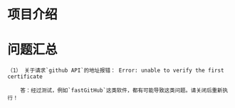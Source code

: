 # 项目介绍
    
# 问题汇总
    （1） 关于请求`github API`的地址报错： Error: unable to verify the first certificate
       
        答：经过测试，例如`fastGitHub`这类软件，都有可能导致这类问题。请关闭后重新执行！
